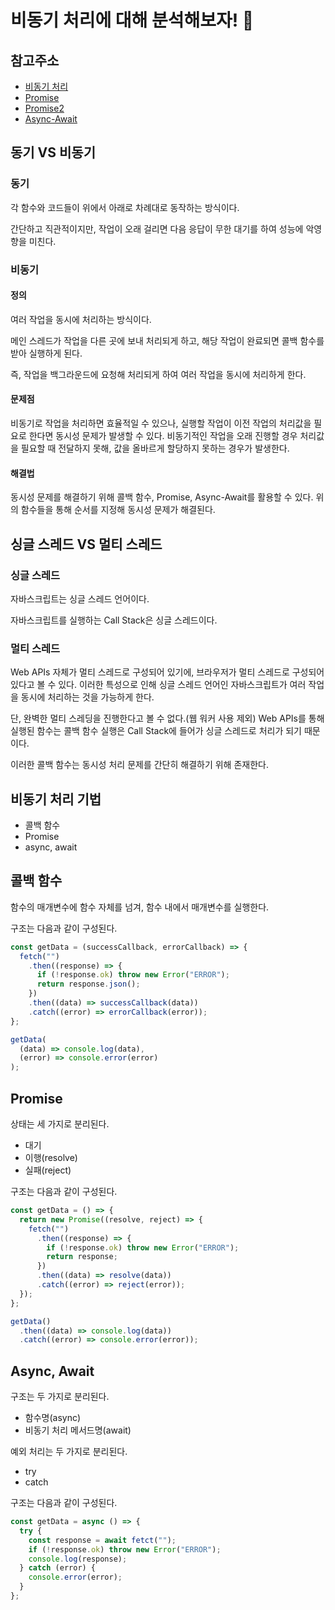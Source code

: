 # 비동기 처리에 대해 분석해보자! 🤖

## 참고주소

- [비동기 처리](https://inpa.tistory.com/entry/%F0%9F%8C%90-js-async)
- [Promise](https://joshua1988.github.io/web-development/javascript/promise-for-beginners/)
- [Promise2](https://learnjs.vlpt.us/async/01-promise.html)
- [Async-Await](https://joshua1988.github.io/web-development/javascript/js-async-await/)

## 동기 VS 비동기

### 동기

각 함수와 코드들이 위에서 아래로 차례대로 동작하는 방식이다.

간단하고 직관적이지만, 작업이 오래 걸리면 다음 응답이 무한 대기를 하여 성능에 악영향을 미친다.

### 비동기

#### 정의

여러 작업을 동시에 처리하는 방식이다.

메인 스레드가 작업을 다른 곳에 보내 처리되게 하고, 해당 작업이 완료되면 콜백 함수를 받아 실행하게 된다.

즉, 작업을 백그라운드에 요청해 처리되게 하여 여러 작업을 동시에 처리하게 한다.

#### 문제점

비동기로 작업을 처리하면 효율적일 수 있으나, 실행할 작업이 이전 작업의 처리값을 필요로 한다면 동시성 문제가 발생할 수 있다. 비동기적인 작업을 오래 진행할 경우 처리값을 필요할 때 전달하지 못해, 값을 올바르게 할당하지 못하는 경우가 발생한다.

#### 해결법

동시성 문제를 해결하기 위해 콜백 함수, Promise, Async-Await를 활용할 수 있다. 위의 함수들을 통해 순서를 지정해 동시성 문제가 해결된다.

## 싱글 스레드 VS 멀티 스레드

### 싱글 스레드

자바스크립트는 싱글 스레드 언어이다.

자바스크립트를 실행하는 Call Stack은 싱글 스레드이다.

### 멀티 스레드

Web APIs 자체가 멀티 스레드로 구성되어 있기에, 브라우저가 멀티 스레드로 구성되어 있다고 볼 수 있다. 이러한 특성으로 인해 싱글 스레드 언어인 자바스크립트가 여러 작업을 동시에 처리하는 것을 가능하게 한다.

단, 완벽한 멀티 스레딩을 진행한다고 볼 수 없다.(웹 워커 사용 제외) Web APIs를 통해 실행된 함수는 콜백 함수 실행은 Call Stack에 들어가 싱글 스레드로 처리가 되기 때문이다.

이러한 콜백 함수는 동시성 처리 문제를 간단히 해결하기 위해 존재한다.

## 비동기 처리 기법

- 콜백 함수
- Promise
- async, await

## 콜백 함수

함수의 매개변수에 함수 자체를 넘겨, 함수 내에서 매개변수를 실행한다.

구조는 다음과 같이 구성된다.

```js
const getData = (successCallback, errorCallback) => {
  fetch("")
    .then((response) => {
      if (!response.ok) throw new Error("ERROR");
      return response.json();
    })
    .then((data) => successCallback(data))
    .catch((error) => errorCallback(error));
};

getData(
  (data) => console.log(data),
  (error) => console.error(error)
);
```

## Promise

상태는 세 가지로 분리된다.

- 대기
- 이행(resolve)
- 실패(reject)

구조는 다음과 같이 구성된다.

```js
const getData = () => {
  return new Promise((resolve, reject) => {
    fetch("")
      .then((response) => {
        if (!response.ok) throw new Error("ERROR");
        return response;
      })
      .then((data) => resolve(data))
      .catch((error) => reject(error));
  });
};

getData()
  .then((data) => console.log(data))
  .catch((error) => console.error(error));
```

## Async, Await

구조는 두 가지로 분리된다.

- 함수명(async)
- 비동기 처리 메서드명(await)

예외 처리는 두 가지로 분리된다.

- try
- catch

구조는 다음과 같이 구성된다.

```js
const getData = async () => {
  try {
    const response = await fetct("");
    if (!response.ok) throw new Error("ERROR");
    console.log(response);
  } catch (error) {
    console.error(error);
  }
};
```
